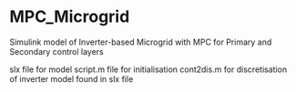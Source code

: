 # MPC_Microgrid
Simulink model of Inverter-based Microgrid with MPC for Primary and Secondary control layers

slx file for model
script.m file for initialisation
cont2dis.m for discretisation of inverter model found in slx file
